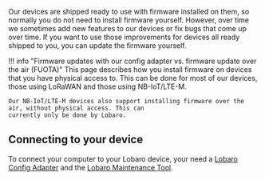 Our devices are shipped ready to use with firmware installed on them, so normally you do not need to install firmware 
yourself. However, over time we sometimes add new features to our devices or fix bugs that come up over time.
If you want to use those improvements for devices all ready shipped to you, you can update the firmware yourself.

!!! info "Firmware updates with our config adapter vs. firmware update over the air (FUOTA)"
    This page describes how you install firmware on devices that you have physical access to. This can be done 
    for most of our devices, those using LoRaWAN and those using NB-IoT/LTE-M.
    
    Our NB-IoT/LTE-M devices also support installing firmware over the air, without physical access. This can 
    currently only be done by Lobaro.

## Connecting to your device
To connect your computer to your Lobaro device, your need a [Lobaro Config Adapter](/tools/usb-config-adapter.html) 
and the [Lobaro Maintenance Tool](/tools/lobaro-tool.html).